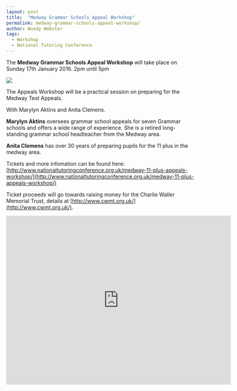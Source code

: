 ```yaml
---
layout: post
title:  "Medway Grammar Schools Appeal Workshop"
permalink: medway-grammar-schools-appeal-workshop/
author: Woody Webster
tags:
  - Workshop
  - National Tutoring Conference
---
```

The **Medway Grammar Schools Appeal Workshop** will take place on Sunday 17th January 2016. 2pm until 5pm

<div class="img-holder">
  <img src="{{ site.static}}/img/blogs/national-tutoring-conference-logo.png" alt-text="National Tutoring Conference Logo"/>
</div>

The Appeals Workshop will be a practical session on preparing for the Medway Test Appeals. 

With Marylyn Aktins and Anita Clemens. 

**Marylyn Aktins** oversees grammar school appeals for seven Grammar schools and offers a wide range of experience. She is a retired long-standing grammar school headteacher from the Medway area. 

**Anita Clemens** has over 30 years of preparing pupils for the 11 plus in the medway area. 

Tickets and more infomation can be found here: [http://www.nationaltutoringconference.org.uk/medway-11-plus-appeals-workshop/](http://www.nationaltutoringconference.org.uk/medway-11-plus-appeals-workshop/)

Ticket proceeds will go towards raising money for the Charlie Waller Memorial Trust, details at [http://www.cwmt.org.uk/](http://www.cwmt.org.uk/).

<iframe src="https://www.google.com/maps/embed?pb=!1m18!1m12!1m3!1d2489.9700373517694!2d0.5027455514745522!3d51.385228727349165!2m3!1f0!2f0!3f0!3m2!1i1024!2i768!4f13.1!3m3!1m2!1s0x47d8ccf9d5c6059b%3A0x2703d9a187b0a17e!2s16+Union+St%2C+Rochester%2C+Medway+ME1!5e0!3m2!1sen!2suk!4v1448552330176" width="600" height="450" frameborder="0" style="border:0" allowfullscreen></iframe>